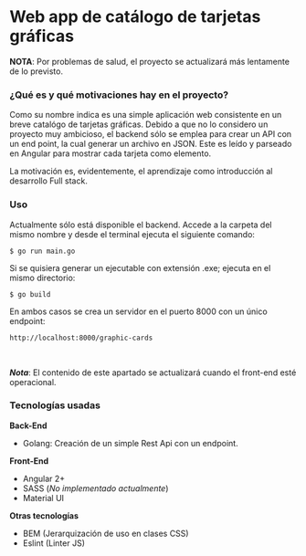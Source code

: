 # Web app de catálogo de tarjetas gráficas

**NOTA**: Por problemas de salud, el proyecto se actualizará más lentamente de lo previsto.

### ¿Qué es y qué motivaciones hay en el proyecto?

Como su nombre indica es una simple aplicación web consistente en un breve catalógo de tarjetas gráficas. Debido a que no lo considero un proyecto muy ambicioso, el backend sólo se emplea para crear un API con un end point, la cual generar un archivo en JSON. Este es leído y parseado en Angular para mostrar cada tarjeta como elemento. 

La motivación es, evidentemente, el aprendizaje como introducción al desarrollo Full stack.

### Uso

Actualmente sólo está disponible el backend. Accede a la carpeta del mismo nombre y desde el terminal ejecuta el siguiente comando:

`$ go run main.go`

Si se quisiera generar un ejecutable con extensión .exe; ejecuta en el mismo directorio:

`$ go build`

En ambos casos se crea un servidor en el puerto 8000 con un único endpoint: 

`http://localhost:8000/graphic-cards`

<br>


***Nota***: El contenido de este apartado se actualizará cuando el front-end esté operacional.

### Tecnologías usadas

**Back-End**
- Golang: Creación de un simple Rest Api con un endpoint. 

**Front-End**
- Angular 2+
- SASS (*No implementado actualmente*)
- Material UI

**Otras tecnologías**
- BEM (Jerarquización de uso en clases CSS)
- Eslint (Linter JS)

